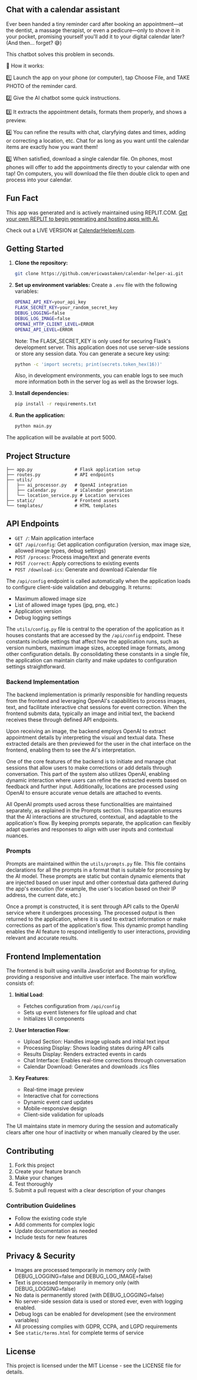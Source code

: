 ## Chat with a calendar assistant

Ever been handed a tiny reminder card after booking an appointment—at the dentist, a massage therapist, or even a pedicure—only to shove it in your pocket, promising yourself you'll add it to your digital calendar later? (And then... forget? 😅)

This chatbot solves this problem in seconds.

📸 How it works:

1️⃣ Launch the app on your phone (or computer), tap Choose File, and TAKE PHOTO of the reminder card.

2️⃣ Give the AI chatbot some quick instructions.

3️⃣ It extracts the appointment details, formats them properly, and shows a preview.

4️⃣ You can refine the results with chat, claryfying dates and times, adding or correcting a location, etc. Chat for as long as you want until the calendar items are exactly how you want them!

5️⃣ When satisfied, download a single calendar file. On phones, most phones will offer to add the appointments directly to your calendar with one tap! On computers, you will download the file then double click to open and process into your calendar.

## Fun Fact

This app was generated and is actively maintained using REPLIT.COM. [Get your own REPLIT to begin generating and hosting apps with AI.](https://replit.com/refer/EricSoto1)

Check out a LIVE VERSION at [CalendarHelperAI.com](https://calendarhelperai.com).

## Getting Started

1. **Clone the repository:**
   ```bash
   git clone https://github.com/ericwastaken/calendar-helper-ai.git
   ```
2. **Set up environment variables:**
   Create a `.env` file with the following variables:
   ```bash
   OPENAI_API_KEY=your_api_key
   FLASK_SECRET_KEY=your_random_secret_key
   DEBUG_LOGGING=false
   DEBUG_LOG_IMAGE=false
   OPENAI_HTTP_CLIENT_LEVEL=ERROR
   OPENAI_API_LEVEL=ERROR
   ```

   Note: The FLASK_SECRET_KEY is only used for securing Flask's development server. This application does not use server-side sessions or store any session data. You can generate a secure key using:
   ```bash
   python -c 'import secrets; print(secrets.token_hex(16))'
   ```

   Also, in development environments, you can enable logs to see much more information both in the server log as well as the browser logs.

4. **Install dependencies:**
   ```bash
   pip install -r requirements.txt
   ```

5. **Run the application:**
   ```bash
   python main.py
   ```

The application will be available at port 5000.

## Project Structure

```
├── app.py                # Flask application setup
├── routes.py             # API endpoints
├── utils/
│   ├── ai_processor.py   # OpenAI integration
│   ├── calendar.py       # iCalendar generation
│   └── location_service.py # Location services
├── static/               # Frontend assets
└── templates/            # HTML templates
```

## API Endpoints

- `GET /`: Main application interface
- `GET /api/config`: Get application configuration (version, max image size, allowed image types, debug settings)
- `POST /process`: Process image/text and generate events
- `POST /correct`: Apply corrections to existing events
- `POST /download-ics`: Generate and download iCalendar file

The `/api/config` endpoint is called automatically when the application loads to configure client-side validation and debugging. It returns:
- Maximum allowed image size
- List of allowed image types (jpg, png, etc.)
- Application version
- Debug logging settings

The `utils/config.py` file is central to the operation of the application as it houses constants that are accessed by the `/api/config` endpoint. These constants include settings that affect how the application runs, such as version numbers, maximum image sizes, accepted image formats, among other configuration details. By consolidating these constants in a single file, the application can maintain clarity and make updates to configuration settings straightforward.

### Backend Implementation

The backend implementation is primarily responsible for handling requests from the frontend and leveraging OpenAI's capabilities to process images, text, and facilitate interactive chat sessions for event correction. When the frontend submits data, typically an image and initial text, the backend receives these through defined API endpoints.

Upon receiving an image, the backend employs OpenAI to extract appointment details by interpreting the visual and textual data. These extracted details are then previewed for the user in the chat interface on the frontend, enabling them to see the AI's interpretation.

One of the core features of the backend is to initiate and manage chat sessions that allow users to make corrections or add details through conversation. This part of the system also utilizes OpenAI, enabling dynamic interaction where users can refine the extracted events based on feedback and further input. Additionally, locations are processed using OpenAI to ensure accurate venue details are attached to events.

All OpenAI prompts used across these functionalities are maintained separately, as explained in the Prompts section. This separation ensures that the AI interactions are structured, contextual, and adaptable to the application's flow. By keeping prompts separate, the application can flexibly adapt queries and responses to align with user inputs and contextual nuances.

### Prompts

Prompts are maintained within the `utils/prompts.py` file. This file contains declarations for all the prompts in a format that is suitable for processing by the AI model. These prompts are static but contain dynamic elements that are injected based on user input and other contextual data gathered during the app's execution (for example, the user's location based on their IP address, the current date, etc.)

Once a prompt is constructed, it is sent through API calls to the OpenAI service where it undergoes processing. The processed output is then returned to the application, where it is used to extract information or make corrections as part of the application's flow. This dynamic prompt handling enables the AI feature to respond intelligently to user interactions, providing relevant and accurate results.

## Frontend Implementation

The frontend is built using vanilla JavaScript and Bootstrap for styling, providing a responsive and intuitive user interface. The main workflow consists of:

1. **Initial Load**:
   - Fetches configuration from `/api/config`
   - Sets up event listeners for file upload and chat
   - Initializes UI components

2. **User Interaction Flow**:
   - Upload Section: Handles image uploads and initial text input
   - Processing Display: Shows loading states during API calls
   - Results Display: Renders extracted events in cards
   - Chat Interface: Enables real-time corrections through conversation
   - Calendar Download: Generates and downloads .ics files

3. **Key Features**:
   - Real-time image preview
   - Interactive chat for corrections
   - Dynamic event card updates
   - Mobile-responsive design
   - Client-side validation for uploads

The UI maintains state in memory during the session and automatically clears after one hour of inactivity or when manually cleared by the user.

## Contributing

1. Fork this project
2. Create your feature branch
3. Make your changes
4. Test thoroughly
5. Submit a pull request with a clear description of your changes

### Contribution Guidelines

- Follow the existing code style
- Add comments for complex logic
- Update documentation as needed
- Include tests for new features

## Privacy & Security

- Images are processed temporarily in memory only (with DEBUG_LOGGING=false and DEBUG_LOG_IMAGE=false)
- Text is processed temporarily in memory only (with DEBUG_LOGGING=false)
- No data is permanently stored (with DEBUG_LOGGING=false)
- No server-side session data is used or stored ever, even with logging enabled.
- Debug logs can be enabled for development (see the environment variables)
- All processing complies with GDPR, CCPA, and LGPD requirements
- See `static/terms.html` for complete terms of service

## License

This project is licensed under the MIT License - see the LICENSE file for details.

